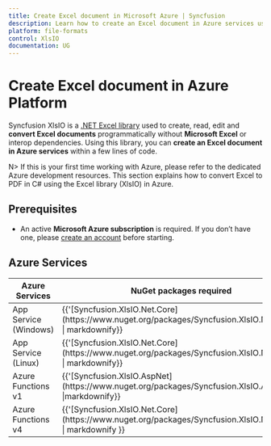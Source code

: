 ```yaml
---
title: Create Excel document in Microsoft Azure | Syncfusion
description: Learn how to create an Excel document in Azure services using Syncfusion .NET Excel (XlsIO) library in C#.
platform: file-formats
control: XlsIO
documentation: UG
---
```


# Create Excel document in Azure Platform 

Syncfusion XlsIO is a [.NET Excel library](https://www.syncfusion.com/document-processing/excel-framework/net) used to create, read, edit and **convert Excel documents** programmatically without **Microsoft Excel** or interop dependencies. Using this library, you can **create an Excel document in Azure services** within a few lines of code.

N> If this is your first time working with Azure, please refer to the dedicated Azure development resources. This section explains how to convert Excel to PDF in C# using the Excel library (XlsIO) in Azure. 

## Prerequisites 
* An active **Microsoft Azure subscription** is required. If you don’t have one, please [create an account](https://portal.azure.com/#home) before starting.

## Azure Services
<table>
<thead>
<tr>
<th>
Azure Services<br/></th><th>
NuGet packages required<br/></th></tr></thead>
<tr>
<td>
App Service (Windows)
<br/></td><td>
{{'[Syncfusion.XlsIO.Net.Core](https://www.nuget.org/packages/Syncfusion.XlsIO.Net.Core)' | markdownify}}</td></tr>
<tr>
<td>
App Service (Linux)
<br/></td><td>
{{'[Syncfusion.XlsIO.Net.Core](https://www.nuget.org/packages/Syncfusion.XlsIO.Net.Core)' | markdownify}}</td></tr>
<tr>
<td>
Azure Functions v1
<br/></td><td>
{{'[Syncfusion.XlsIO.AspNet](https://www.nuget.org/packages/Syncfusion.XlsIO.AspNet)' |markdownify}}<br/></td></tr>
<tr>
<td>
Azure Functions v4
<br/></td><td>
{{'[Syncfusion.XlsIO.Net.Core](https://www.nuget.org/packages/Syncfusion.XlsIO.Net.Core)' | markdownify }}</td></tr>
</table>
